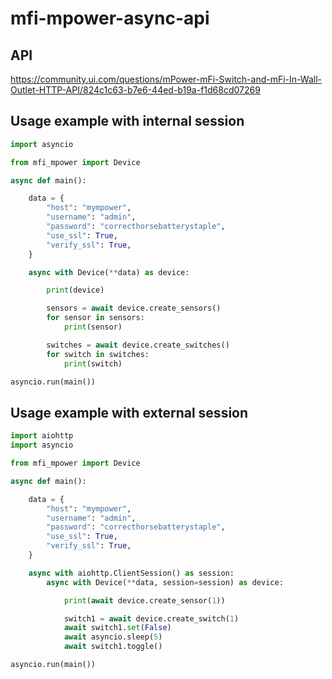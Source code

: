 # mfi-mpower-async-api

## API
https://community.ui.com/questions/mPower-mFi-Switch-and-mFi-In-Wall-Outlet-HTTP-API/824c1c63-b7e6-44ed-b19a-f1d68cd07269

## Usage example with internal session
```python
import asyncio

from mfi_mpower import Device

async def main():

    data = {
        "host": "mympower",
        "username": "admin",
        "password": "correcthorsebatterystaple",
        "use_ssl": True,
        "verify_ssl": True,
    }

    async with Device(**data) as device:

        print(device)

        sensors = await device.create_sensors()
        for sensor in sensors:
            print(sensor)

        switches = await device.create_switches()
        for switch in switches:
            print(switch)

asyncio.run(main())
```

## Usage example with external session
```python
import aiohttp
import asyncio

from mfi_mpower import Device

async def main():

    data = {
        "host": "mympower",
        "username": "admin",
        "password": "correcthorsebatterystaple",
        "use_ssl": True,
        "verify_ssl": True,
    }

    async with aiohttp.ClientSession() as session:
        async with Device(**data, session=session) as device:

            print(await device.create_sensor(1))

            switch1 = await device.create_switch(1)
            await switch1.set(False)
            await asyncio.sleep(5)
            await switch1.toggle()

asyncio.run(main())
```